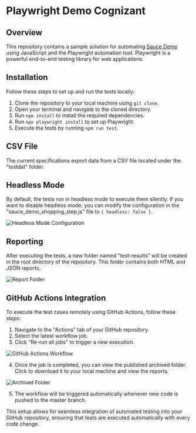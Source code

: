 # Playwright Demo Cognizant

## Overview

This repository contains a sample solution for automating [Sauce Demo](https://www.saucedemo.com/) using JavaScript and the Playwright automation tool. Playwright is a powerful end-to-end testing library for web applications.

## Installation

Follow these steps to set up and run the tests locally:

1. Clone the repository to your local machine using `git clone`.
2. Open your terminal and navigate to the cloned directory.
3. Run `npm install` to install the required dependencies.
4. Run `npx playwright install` to set up Playwright.
5. Execute the tests by running `npm run test`.

## CSV File

The current specifications export data from a CSV file located under the "testdat" folder.

## Headless Mode

By default, the tests run in headless mode to execute them silently. If you want to disable headless mode, you can modify the configuration in the "sauce_demo_shopping_step.js" file to `{ headless: false }`.

![Headless Mode Configuration](https://github.com/ChoudhuryIqbal/Demo-Playwright-Framework/assets/10875023/a02db8d4-6b78-4d1e-9e30-28913ef9760f)

## Reporting

After executing the tests, a new folder named "test-results" will be created in the root directory of the repository. This folder contains both HTML and JSON reports.

![Report Folder](https://github.com/ChoudhuryIqbal/Demo-Playwright-Framework/assets/10875023/4b8d36e2-79a0-4985-b6e6-f98ca291dd70)

## GitHub Actions Integration

To execute the test cases remotely using GitHub Actions, follow these steps:

1. Navigate to the "Actions" tab of your GitHub repository.
2. Select the latest workflow job.
3. Click "Re-run all jobs" to trigger a new execution.

![GitHub Actions Workflow](https://github.com/ChoudhuryIqbal/Demo-Playwright-Framework/assets/10875023/7eb61053-2062-4a6c-b9ed-e767d2b28329)

4. Once the job is completed, you can view the published archived folder. Click to download it to your local machine and view the reports.

![Archived Folder](https://github.com/ChoudhuryIqbal/Demo-Playwright-Framework/assets/10875023/f127d525-eb66-4089-8e65-4ce8f5f85ffb)

5. The workflow will be triggered automatically whenever new code is pushed to the master branch.

This setup allows for seamless integration of automated testing into your GitHub repository, ensuring that tests are executed automatically with every code change.
